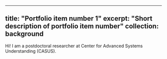 
---
title: "Portfolio item number 1"
excerpt: "Short description of portfolio item number"
collection: background
-------------

Hi! I am a postdoctoral researcher at Center for Advanced Systems Understanding (CASUS). 

